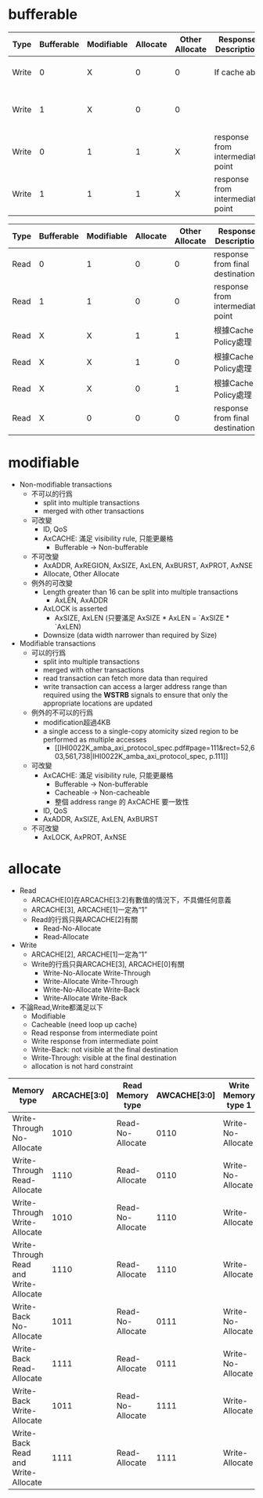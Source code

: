 # bufferable

| Type  | Bufferable | Modifiable | Allocate | Other Allocate | Response Description             | Data Description                          |
| ----- | ---------- | ---------- | -------- | -------------- | -------------------------------- | ----------------------------------------- |
| Write | 0          | X          | 0        | 0              | If cache ab                      | data visible at the final destination     |
| Write | 1          | X          | 0        | 0              |                                  | data not visible at the final destination |
| Write | 0          | 1          | 1        | X              | response from intermediate point | data visible at the final destination     |
| Write | 1          | 1          | 1        | X              | response from intermediate point | data not visible at the final destination |


| Type | Bufferable | Modifiable | Allocate | Other Allocate | Response Description             | Data Description             |
| ---- | ---------- | ---------- | -------- | -------------- | -------------------------------- | ---------------------------- |
| Read | 0          | 1          | 0        | 0              | response from final destination  | data from final destination  |
| Read | 1          | 1          | 0        | 0              | response from intermediate point | data from intermediate point |
| Read | X          | X          | 1        | 1              | 根據Cache Policy處理                 | 根據Cache Policy處理             |
| Read | X          | X          | 1        | 0              | 根據Cache Policy處理                 | 根據Cache Policy處理             |
| Read | X          | X          | 0        | 1              | 根據Cache Policy處理                 | 根據Cache Policy處理             |
| Read | X          | 0          | 0        | 0              | response from final destination  | data from final destination  |

# modifiable

- Non-modifiable transactions
	- 不可以的行爲
		- split into multiple transactions
		- merged with other transactions
	- 可改變
		- ID, QoS
		- AxCACHE: 滿足 visibility rule, 只能更嚴格
			- Bufferable -> Non-bufferable
	- 不可改變
		- AxADDR, AxREGION, AxSIZE, AxLEN, AxBURST, AxPROT, AxNSE 
		- Allocate, Other Allocate
	- 例外的可改變
		- Length greater than 16 can be split into multiple transactions
			- AxLEN, AxADDR
		- AxLOCK is asserted
			- AxSIZE, AxLEN (只要滿足 AxSIZE \* AxLEN =  \`AxSIZE \* \`AxLEN)
		- Downsize (data width narrower than required by Size)
- Modifiable transactions
	- 可以的行爲
		- split into multiple transactions
		- merged with other transactions
		- read transaction can fetch more data than required
		- write transaction can access a larger address range than required using the **WSTRB** signals to ensure that only the appropriate locations are updated
	- 例外的不可以的行爲
		- modification超過4KB
		- a single access to a single-copy atomicity sized region to be performed as multiple accesses
			- [[IHI0022K_amba_axi_protocol_spec.pdf#page=111&rect=52,603,561,738|IHI0022K_amba_axi_protocol_spec, p.111]]
	- 可改變
		- AxCACHE: 滿足 visibility rule, 只能更嚴格
			- Bufferable -> Non-bufferable
			- Cacheable -> Non-cacheable
			- 整個 address range 的 AxCACHE 要一致性
		- ID, QoS
		- AxADDR, AxSIZE, AxLEN, AxBURST
	- 不可改變
		- AxLOCK, AxPROT, AxNSE
# allocate

- Read
	- ARCACHE[0]在ARCACHE[3:2]有數值的情況下，不具備任何意義
	- ARCACHE[3], ARCACHE[1]一定為“1”
	- Read的行爲只與ARCACHE[2]有關
		- Read-No-Allocate
		- Read-Allocate
- Write
	- ARCACHE[2], ARCACHE[1]一定為“1”
	- Write的行爲只與ARCACHE[3], ARCACHE[0]有關
		- Write-No-Allocate Write-Through
		- Write-Allocate Write-Through
		- Write-No-Allocate Write-Back
		- Write-Allocate Write-Back
- 不論Read,Write都滿足以下
	- Modifiable
	- Cacheable (need loop up cache)
	- Read response from intermediate point
	- Write response from intermediate point
	- Write-Back: not visible at the final destination
	- Write-Through: visible at the final destination
	- allocation is not hard constraint

| Memory type                           | ARCACHE[3:0] | Read Memory type | AWCACHE[3:0] | Write Memory type 1 | Write Memory type 2 |
| ------------------------------------- | ------------ | ---------------- | ------------ | ------------------- | ------------------- |
| Write-Through No-Allocate             | 1010         | Read-No-Allocate | 0110         | Write-No-Allocate   | Write-Through       |
| Write-Through Read-Allocate           | 1110         | Read-Allocate    | 0110         | Write-No-Allocate   | Write-Through       |
| Write-Through Write-Allocate          | 1010         | Read-No-Allocate | 1110         | Write-Allocate      | Write-Through       |
| Write-Through Read and Write-Allocate | 1110         | Read-Allocate    | 1110         | Write-Allocate      | Write-Through       |
| Write-Back No-Allocate                | 1011         | Read-No-Allocate | 0111         | Write-No-Allocate   | Write-Back          |
| Write-Back Read-Allocate              | 1111         | Read-Allocate    | 0111         | Write-No-Allocate   | Write-Back          |
| Write-Back Write-Allocate             | 1011         | Read-No-Allocate | 1111         | Write-Allocate      | Write-Back          |
| Write-Back Read and Write-Allocate    | 1111         | Read-Allocate    | 1111         | Write-Allocate      | Write-Back          |


